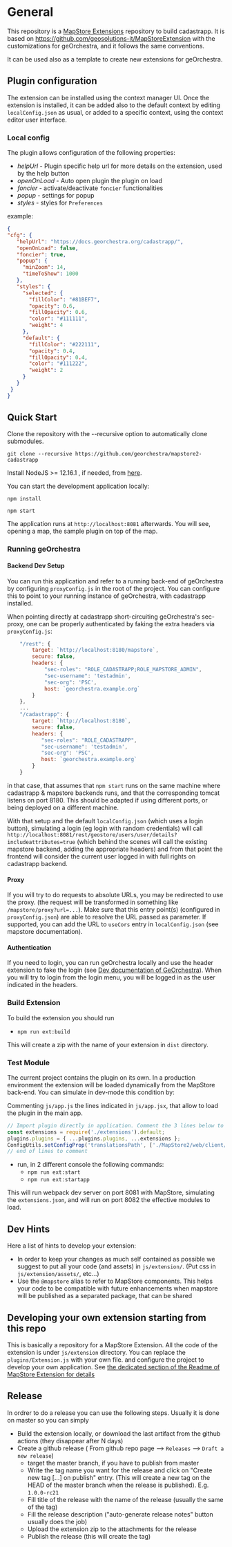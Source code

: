 # General

This repository is a [MapStore Extensions](https://mapstore.readthedocs.io/en/latest/developer-guide/extensions/) repository to build cadastrapp.
It is based on https://github.com/geosolutions-it/MapStoreExtension with the customizations for geOrchestra, and it follows the same conventions.

It can be used also as a template to create new extensions for geOrchestra.

## Plugin configuration

The extension can be installed using the context manager UI.
Once the extension is installed, it can be added also to the default context by editing `localConfig.json` as usual, or added to a specific context, using the context editor user interface.

### Local config

The plugin allows configuration of the following properties:

- *helpUrl* - Plugin specific help url for more details on the extension, used by the help button
- *openOnLoad* - Auto open plugin the plugin on load
- *foncier* - activate/deactivate `foncier` functionalities
- *popup* - settings for popup
- *styles* - styles for `Preferences`

example:

 ```json
 {
 "cfg": {
    "helpUrl": "https://docs.georchestra.org/cadastrapp/",
    "openOnLoad": false,
    "foncier": true,
    "popup": {
      "minZoom": 14,
      "timeToShow": 1000
    },
    "styles": {
      "selected": {
        "fillColor": "#81BEF7",
        "opacity": 0.6,
        "fillOpacity": 0.6,
        "color": "#111111",
        "weight": 4
      },
      "default": {
        "fillColor": "#222111",
        "opacity": 0.4,
        "fillOpacity": 0.4,
        "color": "#111222",
        "weight": 2
      }
    }
  }
 }
 ```

## Quick Start

Clone the repository with the --recursive option to automatically clone submodules.

`git clone --recursive https://github.com/georchestra/mapstore2-cadastrapp`

Install NodeJS >= 12.16.1 , if needed, from [here](https://nodejs.org/en/download/releases/).

You can start the development application locally:

`npm install`

`npm start`

The application runs at `http://localhost:8081` afterwards. You will see, opening a map, the sample plugin on top of the map.

### Running geOrchestra

#### Backend Dev Setup

You can run this application and refer to a running back-end of geOrchestra by configuring `proxyConfig.js` in the root of the project.
You can configure this to point to your running instance of geOrchestra, with cadastrapp installed.

When pointing directly at cadastrapp short-circuiting geOrchestra's sec-proxy,
one can be properly authenticated by faking the extra headers via `proxyConfig.js`:

```javascript
    "/rest": {
        target: `http://localhost:8180/mapstore`,
        secure: false,
        headers: {
            "sec-roles": "ROLE_CADASTRAPP;ROLE_MAPSTORE_ADMIN",
            "sec-username": 'testadmin',
            "sec-org": 'PSC',
            host: `georchestra.example.org`
        }
    },
    ...
    "/cadastrapp": {
        target: `http://localhost:8180`,
        secure: false,
        headers: {
           "sec-roles": "ROLE_CADASTRAPP",
           "sec-username": 'testadmin',
           "sec-org": 'PSC',
           host: `georchestra.example.org`
        }
    }
```

in that case, that assumes that `npm start` runs on the same machine where
cadastrapp & mapstore backends runs, and that the corresponding tomcat listens
on port 8180. This should be adapted if using different ports, or being
deployed on a different machine.

With that setup and the default `localConfig.json` (which uses a login button),
simulating a login (eg login with random credentials) will call
`http://localhost:8081/rest/geostore/users/user/details?includeattributes=true`
(which behind the scenes will call the existing mapstore backend, adding the
appropriate headers) and from that point the frontend will consider the
current user logged in with full rights on cadastrapp backend.

#### Proxy

If you will try to do requests to absolute URLs, you may be redirected to use the proxy. (the request will be transformed in something like `/mapstore/proxy?url=...`).
Make sure that this entry point(s) (configured in `proxyConfig.json`) are able to resolve the URL passed as parameter.
If supported, you can add the URL to `useCors` entry in `localConfig.json` (see mapstore documentation).

#### Authentication

If you need to login, you can run geOrchestra locally and use the header extension to fake the login (see [Dev documentation of GeOrchestra](https://docs.georchestra.geo-solutions.it/en/latest/developer/index.html#mocking-security)). When you will try to login from the login menu, you will be logged in as the user indicated in the headers.

### Build Extension

To build the extension you should run

- `npm run ext:build`

This will create a zip with the name of your extension in `dist` directory.

### Test Module

The current project contains the plugin on its own. In a production environment the extension will be loaded dynamically from the MapStore back-end.
You can simulate in dev-mode this condition by:

Commenting `js/app.js` the lines indicated in `js/app.jsx`, that allow to load the plugin in the main app.

```javascript
// Import plugin directly in application. Comment the 3 lines below to test the extension live.
const extensions = require('./extensions').default;
plugins.plugins = { ...plugins.plugins, ...extensions };
ConfigUtils.setConfigProp('translationsPath', ['./MapStore2/web/client/translations', './assets/translations']);
// end of lines to comment
```

- run, in 2 different console the following commands:
  - `npm run ext:start`
  - `npm run ext:startapp`

This will run webpack dev server on port 8081 with MapStore, simulating the `extensions.json`, and will run on port 8082 the effective modules to load.

## Dev Hints

Here a list of hints to develop your extension:

- In order to keep your changes as much self contained as possible we suggest to put all your code (and assets) in `js/extension/`. (Put css in `js/extension/assets/`, etc...)
- Use the `@mapstore` alias to refer to MapStore components. This helps your code to be compatible with future enhancements when mapstore will be published as a separated package, that can be shared

## Developing your own extension starting from this repo

This is basically a repository for a MapStore Extension. All the code of the extension is under `js/extension` directory. You can replace the `plugins/Extension.js` with your own file. and configure the project to develop your own application.
See [the dedicated section of the Readme of MapStore Extension for details](https://github.com/geosolutions-it/MapStoreExtension/blob/master/README.md#start-creating-your-own-extension)

## Release

In ordrer to do a release you can use the following steps. Usually it is done on master so you can simply

- Build the extension locally, or download the last artifact from the github actions (they disappear after N days) 
- Create a github release ( From github repo page --> `Releases` --> `Draft a new release`)
  - target the master branch, if you have to publish from master
  - Write the tag name you want for the release and click on "Create new tag [...] on publish" entry. (This will create a new tag on the HEAD of the master branch when the release is published). E.g. `1.0.0-rc21`
  - Fill title of the release with the name of the release (usually the same of the tag)
  - Fill the release description ("auto-generate release notes" button usually does the job)
  - Upload the extension zip to the attachments for the release
  - Publish the release (this will create the tag)
